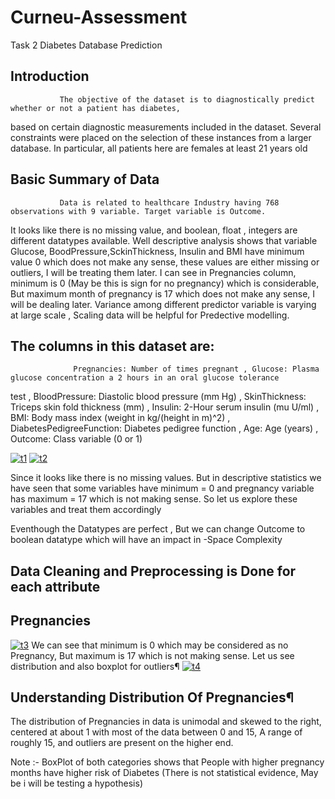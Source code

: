 # Curneu-Assessment
Task 2 
                                           Diabetes Database Prediction
## Introduction
               The objective of the dataset is to diagnostically predict whether or not a patient has diabetes, 
 based on certain diagnostic measurements included in the dataset. Several constraints were placed on the selection 
 of these instances from a larger database. In particular, all patients here are females at least 21 years old

## Basic Summary of Data
               Data is related to healthcare Industry having 768 observations with 9 variable. Target variable is Outcome.
 It looks like there is no missing value, and boolean, float , integers are different datatypes available.
 Well descriptive analysis shows that variable Glucose, BoodPressure,SckinThickness, Insulin and BMI have minimum value 0 
 which does not make any sense, these values are either missing or outliers, I will be treating them later. 
 I can see in Pregnancies column, minimum is 0 (May be this is sign for no pregnancy) which is considerable,
 But maximum month of pregnancy is 17 which does not make any sense, I will be dealing later. 
 Variance among different predictor variable is varying at large scale , Scaling data will be helpful for Predective modelling.
 
## The columns in this dataset are:
                  Pregnancies: Number of times pregnant , Glucose: Plasma glucose concentration a 2 hours in an oral glucose tolerance 
 test , BloodPressure: Diastolic blood pressure (mm Hg) , SkinThickness: Triceps skin fold thickness (mm) ,
 Insulin: 2-Hour serum insulin (mu U/ml) , BMI: Body mass index (weight in kg/(height in m)^2) , 
 DiabetesPedigreeFunction: Diabetes pedigree function , Age: Age (years) , Outcome: Class variable (0 or 1)


<a href="https://ibb.co/tZxvt1J"><img src="https://i.ibb.co/Xy3KgGC/t1.png" alt="t1" border="0"></a>  <a href="https://ibb.co/ThnZ1Gg"><img src="https://i.ibb.co/x5cyYb7/t2.png" alt="t2" border="0"></a>

Since it looks like there is no missing values. But in descriptive statistics we have seen that some variables have minimum = 0 
and pregnancy variable has maximum = 17 which is not making sense. So let us explore these variables 
and treat them accordingly

Eventhough the Datatypes are perfect , But we can change Outcome to boolean datatype which will have an impact
 in -Space Complexity

## Data Cleaning and Preprocessing is Done for each attribute

## Pregnancies
  
<a href="https://imgbb.com/"><img src="https://i.ibb.co/QKzTCwr/t3.png" alt="t3" border="0"></a>
 We can see that minimum is 0 which may be considered as no Pregnancy, But maximum is 17 which is not making sense. 
Let us see distribution and also boxplot for outliers¶
<a href="https://ibb.co/vBL1zpX"><img src="https://i.ibb.co/H2G7g6h/t4.png" alt="t4" border="0"></a>

## Understanding Distribution Of Pregnancies¶
The distribution of Pregnancies in data is unimodal and skewed to the right, centered at about 1 with 
most of the data between 0 and 15, A range of roughly 15, and outliers are present on the higher end.

Note :- BoxPlot of both categories shows that People with higher pregnancy months have higher risk of Diabetes
 (There is not statistical evidence, May be i will be testing a hypothesis)